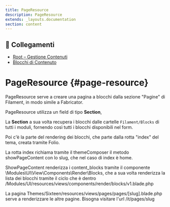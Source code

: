```yaml
---
title: PageResource
description: PageResource
extends: _layouts.documentation
section: content
---
```


## 🔗 Collegamenti
- [Root – Gestione Contenuti](../../../docs/page-content-management.md)
- [Blocchi di Contenuto](blocks.md)

# PageResource {#page-resource}

PageResource serve a creare una pagina a blocchi dalla sezione "Pagine" di Filament, in modo simile a Fabricator.

PageResource utilizza un field di tipo **Section**,

La **Section** a sua volta recupera i blocchi dalle cartelle `Filament/Blocks` di tutti i moduli,
fornendo così tutti i blocchi disponibili nel form.

Poi c'è la parte del rendering dei blocchi, che parte dalla rotta "index" del tema, creata tramite Folio.

La rotta index richiama tramite il themeComposer il metodo showPageContent con lo slug, che nel caso di index è home.

ShowPageContent renderizza i content_blocks tramite il componente \Modules\UI\View\Components\Render\Blocks,
che a sua volta renderizza la lista dei blocchi tramite il ciclo che è dentro /Modules/UI/resources/views/components/render/blocks/v1.blade.php

La pagina Themes/Sixteen/resources/views/pages/pages/[slug].blade.php serve a renderizzare le altre pagine. Bisogna visitare l'url /it/pages/slug
